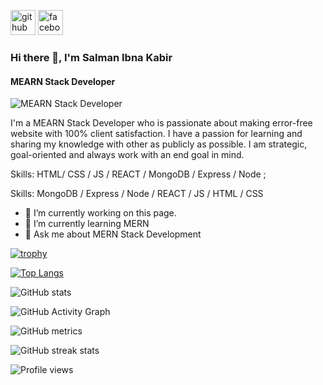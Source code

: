 [<img src='https://cdn.jsdelivr.net/npm/simple-icons@3.0.1/icons/github.svg' alt='github' height='40'>](https://github.com/SalmanIbnaKabir)  [<img src='https://cdn.jsdelivr.net/npm/simple-icons@3.0.1/icons/facebook.svg' alt='facebook' height='40'>](https://www.facebook.com/salmanibnakabir) 


### Hi there 👋, I'm Salman Ibna Kabir
#### MEARN Stack Developer
![MEARN Stack Developer](https://i.ibb.co/kQdDjx0/Screenshot-6.png)

I'm a MEARN Stack Developer who is passionate about making error-free website with 100% client satisfaction. I have a passion for learning and sharing my knowledge with other as publicly as possible. I am strategic, goal-oriented  and always work with an end goal in mind.

Skills: HTML/ CSS / JS / REACT / MongoDB / Express / Node ;


Skills: MongoDB / Express / Node  / REACT / JS / HTML / CSS

- 🔭 I’m currently working on this page. 
- 🌱 I’m currently learning MERN 
- 💬 Ask me about MERN Stack Development 


 

[![trophy](https://github-profile-trophy.vercel.app/?username=SalmanIbnaKabir)](https://github.com/ryo-ma/github-profile-trophy)

[![Top Langs](https://github-readme-stats.vercel.app/api/top-langs/?username=SalmanIbnaKabir)](https://github.com/anuraghazra/github-readme-stats)

![GitHub stats](https://github-readme-stats.vercel.app/api?username=SalmanIbnaKabir&show_icons=true)  

![GitHub Activity Graph](https://activity-graph.herokuapp.com/graph?username=SalmanIbnaKabir)  

![GitHub metrics](https://metrics.lecoq.io/SalmanIbnaKabir)  

![GitHub streak stats](https://streak-stats.demolab.com/?user=SalmanIbnaKabir)  

![Profile views](https://gpvc.arturio.dev/SalmanIbnaKabir)  
